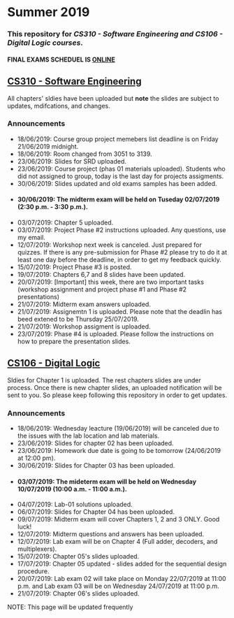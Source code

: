 # Summer 2019
### This repository for *CS310 - Software Engineering and CS106 - Digital Logic courses*. 
#### FINAL EXAMS SCHEDUEL IS [ONLINE](https://github.com/isultane/summercourses/blob/master/Final%20exams%20schedule.pdf) 

## [CS310 - Software Engineering](https://github.com/isultane/summercourses/tree/master/CS310%20-%20Software%20Engineering)
All chapters' sldies have been uploaded but __note__ the slides are subject to updates, mdifcations, and changes.

### Announcements
- 18/06/2019: Course group project memebers list deadline is on Friday 21/06/2019 midnight. 
- 18/06/2019: Room changed from 3051 to 3139. 
- 23/06/2019: Slides for SRD uploaded. 
- 23/06/2019: Course project (phas 01 materials uploaded). Students who did not assigned to group, today is the last day for projects assigments. 
- 30/06/2019: Slides updated and old exams samples has been added. 
- #### 30/06/2019: The midterm exam will be held on Tuseday 02/07/2019 (2:30 p.m. - 3:30 p.m.).
- 03/07/2019: Chapter 5 uploaded.
- 03/07/2019: Project Phase #2 instructions uploaded. Any questions, use my email. 
- 12/07/2019: Workshop next week is canceled. Just prepared for quizzes.  If there is any pre-submission for Phase #2 please try to do it at least one day before the deadline, in order to get my feedback quickly. 
- 15/07/2019: Project Phase #3 is posted. 
- 19/07/2019: Chapters 6,7 and 8 slides have been updated.
- 20/07/2019: [Important] this week,  there are two important tasks (workshop assignment and project phase #1 and Phase #2 presentations)
- 21/07/2019: Midterm exam answers uploaded.
- 21/07/2019: Assignemtn 1 is uploaded. Please note that the deadlin has beed extened to be Thursday 25/07/2019. 
- 21/07/2019: Workshop assigment is uploaded. 
- 23/07/2019: Phase #4 is uploaded. Please follow the instructions on how to prepare the presentation slides. 

## [CS106 - Digital Logic](https://github.com/isultane/summercourses/tree/master/CS106%20-%20Digital%20Logic)
Sldies for Chapter 1 is uploaded. The rest chapters slides are under process. Once there is new chapter slides, an uploaded notification will be sent to you. So please keep following this repository in order to get updates. 

### Announcements
- 18/06/2019: Wednesday leacture (19/06/2019) will be canceled due to the issues with the lab location and lab materials. 
- 23/06/2019: Slides for chapter 02 has been uploaded. 
- 23/06/2019: Homework due date is going to be tomorrow (24/06/2019 at 12:00 pm).
- 30/06/2019: Slides for Chapter 03 has been uploaded. 
- #### 03/07/2019: The mideterm exam will be held on Wednesday 10/07/2019 (10:00 a.m. - 11:00 a.m.). 
- 04/07/2019: Lab-01 solutions uploaded. 
- 06/07/2019: Slides for Chapter 04 has been uploaded. 
- 09/07/2019: Midterm exam will cover Chapters 1, 2 and 3 ONLY. Good luck!
- 12/07/2019: Midterm questions and answers has been uploaded. 
- 12/07/2019: Lab exam will be on Chapter 4 (Full adder, decoders, and multiplexers).
- 15/07/2019: Chapter 05's slides uploaded. 
- 17/07/2019: Chapter 05 updated - slides added for the sequential design procedure.
- 20/07/2019: Lab exam 02 will take place on Monday 22/07/2019 at 11:00 p.m. and Lab exam 03 will be on Wednesday 24/07/2019 at 11:00 p.m.
- 21/07/2019: Chapter 06's slides uploaded.

NOTE: This page will be updated frequently 
